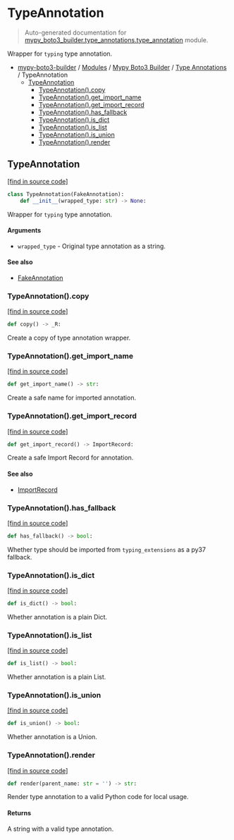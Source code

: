 # TypeAnnotation

> Auto-generated documentation for [mypy_boto3_builder.type_annotations.type_annotation](https://github.com/vemel/mypy_boto3_builder/blob/master/mypy_boto3_builder/type_annotations/type_annotation.py) module.

Wrapper for `typing` type annotation.

- [mypy-boto3-builder](../../README.md#mypy_boto3_builder) / [Modules](../../MODULES.md#mypy-boto3-builder-modules) / [Mypy Boto3 Builder](../index.md#mypy-boto3-builder) / [Type Annotations](index.md#type-annotations) / TypeAnnotation
    - [TypeAnnotation](#typeannotation)
        - [TypeAnnotation().copy](#typeannotationcopy)
        - [TypeAnnotation().get_import_name](#typeannotationget_import_name)
        - [TypeAnnotation().get_import_record](#typeannotationget_import_record)
        - [TypeAnnotation().has_fallback](#typeannotationhas_fallback)
        - [TypeAnnotation().is_dict](#typeannotationis_dict)
        - [TypeAnnotation().is_list](#typeannotationis_list)
        - [TypeAnnotation().is_union](#typeannotationis_union)
        - [TypeAnnotation().render](#typeannotationrender)

## TypeAnnotation

[[find in source code]](https://github.com/vemel/mypy_boto3_builder/blob/master/mypy_boto3_builder/type_annotations/type_annotation.py#L13)

```python
class TypeAnnotation(FakeAnnotation):
    def __init__(wrapped_type: str) -> None:
```

Wrapper for `typing` type annotation.

#### Arguments

- `wrapped_type` - Original type annotation as a string.

#### See also

- [FakeAnnotation](fake_annotation.md#fakeannotation)

### TypeAnnotation().copy

[[find in source code]](https://github.com/vemel/mypy_boto3_builder/blob/master/mypy_boto3_builder/type_annotations/type_annotation.py#L97)

```python
def copy() -> _R:
```

Create a copy of type annotation wrapper.

### TypeAnnotation().get_import_name

[[find in source code]](https://github.com/vemel/mypy_boto3_builder/blob/master/mypy_boto3_builder/type_annotations/type_annotation.py#L59)

```python
def get_import_name() -> str:
```

Create a safe name for imported annotation.

### TypeAnnotation().get_import_record

[[find in source code]](https://github.com/vemel/mypy_boto3_builder/blob/master/mypy_boto3_builder/type_annotations/type_annotation.py#L65)

```python
def get_import_record() -> ImportRecord:
```

Create a safe Import Record for annotation.

#### See also

- [ImportRecord](../import_helpers/import_record.md#importrecord)

### TypeAnnotation().has_fallback

[[find in source code]](https://github.com/vemel/mypy_boto3_builder/blob/master/mypy_boto3_builder/type_annotations/type_annotation.py#L103)

```python
def has_fallback() -> bool:
```

Whether type should be imported from `typing_extensions` as a py37 fallback.

### TypeAnnotation().is_dict

[[find in source code]](https://github.com/vemel/mypy_boto3_builder/blob/master/mypy_boto3_builder/type_annotations/type_annotation.py#L79)

```python
def is_dict() -> bool:
```

Whether annotation is a plain Dict.

### TypeAnnotation().is_list

[[find in source code]](https://github.com/vemel/mypy_boto3_builder/blob/master/mypy_boto3_builder/type_annotations/type_annotation.py#L85)

```python
def is_list() -> bool:
```

Whether annotation is a plain List.

### TypeAnnotation().is_union

[[find in source code]](https://github.com/vemel/mypy_boto3_builder/blob/master/mypy_boto3_builder/type_annotations/type_annotation.py#L91)

```python
def is_union() -> bool:
```

Whether annotation is a Union.

### TypeAnnotation().render

[[find in source code]](https://github.com/vemel/mypy_boto3_builder/blob/master/mypy_boto3_builder/type_annotations/type_annotation.py#L50)

```python
def render(parent_name: str = '') -> str:
```

Render type annotation to a valid Python code for local usage.

#### Returns

A string with a valid type annotation.
